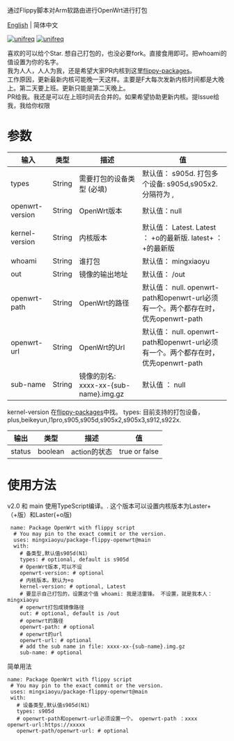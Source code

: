 通过Flippy脚本对Arm软路由进行OpenWrt进行打包

[English](./README.md) | 简体中文

[![unifreq](https://img.shields.io/badge/kernel-unifreq-blue.svg?style=flat-square&logo=telegram)](https://t.me/openwrt_flippy) 
[![unifreq](https://img.shields.io/badge/scripts-unifreq-blue.svg?style=flat-square&logo=github)](https://github.com/unifreq/openwrt_packit) 

喜欢的可以给个Star. 想自己打包的，也没必要fork。直接食用即可。把whoami的值设置为你的名字。  
我为人人，人人为我，还是希望大家PR内核到这里[flippy-packages](https://github.com/mingxiaoyu/flippy-packages)。  
工作原因，更新最新内核可能晚一天这样。主要是F大每次发新内核时间都是大晚上。第二天要上班。更新只能是第二天晚上。  
PR给我。我还是可以在上班时间去合并的。如果希望协助更新内核。提Issue给我，我给你权限

# 参数

| 输入 | 类型 |描述 | 值 |
| --- | --- | --- |--- |
| types           | String | 需要打包的设备类型 (必填)|   默认值： s905d.  打包多个设备: s905d,s905x2.  分隔符为 ,      |
| openwrt-version | String | OpenWrt版本  |  默认值：null   |
|kernel-version| String | 内核版本 | 默认值： Latest. Latest ： +o的最新版.  latest+ ： +的最新版 |
|whoami|  String | 谁打包 | 默认值： mingxiaoyu|
|out| String | 镜像的输出地址  | 默认值： /out |
|openwrt-path| String | OpenWrt的路径 |   默认值： null. openwrt-path和openwrt-url必须有一个。两个都存在时，优先openwrt-path |
|openwrt-url| String | OpenWrt的Url |  默认值： null. openwrt-path和openwrt-url必须有一个。两个都存在时，优先openwrt-path  |
|sub-name |  String | 镜像的别名: xxxx-xx-{sub-name}.img.gz| 默认值 ： null |
    
 kernel-version 在[flippy-packages](https://github.com/mingxiaoyu/flippy-packages)中找。
 types: 目前支持的打包设备，plus,beikeyun,l1pro,s905,s905d,s905x2,s905x3,s912,s922x.
 
| 输出 | 类型 | 描述 | 值 |
| --- | --- | --- | --- |
| status | boolean | action的状态 | true or false |

# 使用方法

v2.0 和 main 使用TypeScript编译。.
这个版本可以设置内核版本为Laster+ （+版）和Laster(+o版)
```
 name: Package OpenWrt with flippy script
  # You may pin to the exact commit or the version.
  uses: mingxiaoyu/package-flippy-openwrt@main
  with:
    # 备类型,默认值s905d(N1）
    types: # optional, default is s905d
    # OpenWrt版本,可以不设
    openwrt-version: # optional
    # 内核版本。默认为+o
    kernel-version: # optional, Latest
    # 要显示自己打包的，设置这个值 whoami: 我是活雷锋。 不设置，就是我本人：mingxiaoyu
    # openwrt打包成镜像路径
    out: # optional, default is /out
    # openwrt的路径
    openwrt-path: # optional
    # openwrt的url
    openwrt-url: # optional
    # add the sub name in file: xxxx-xx-{sub-name}.img.gz
    sub-name: # optional
 ```
 简单用法
 ```
 name: Package OpenWrt with flippy script
  # You may pin to the exact commit or the version.
  uses: mingxiaoyu/package-flippy-openwrt@main
  with:
    # 设备类型,默认值s905d(N1）
    types: s905d
    # openwrt-path和openwrt-url必须设置一个。 openwrt-path ：xxxx  openwrt-url:https://xxxxx
    openwrt-path/openwrt-url: # optional
 ```
